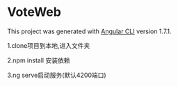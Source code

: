 # VoteWeb

This project was generated with [Angular CLI](https://github.com/angular/angular-cli) version 1.7.1.

1.clone项目到本地,进入文件夹

2.npm install 安装依赖

3.ng serve启动服务(默认4200端口)
